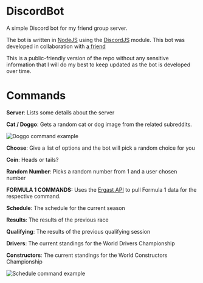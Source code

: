 # DiscordBot

A simple Discord bot for my friend group server.

The bot is written in [NodeJS](https://nodejs.org/en/) using the [DiscordJS](https://discord.js.org/#/) module. This bot was developed in collaboration with [a friend](https://github.com/cdl-rajesh)

This is a public-friendly version of the repo without any sensitive information that I will do my best to keep updated as the bot is developed over time.


# Commands


**Server**:
Lists some details about the server

**Cat / Doggo**:
Gets a random cat or dog image from the related subreddits.

![Doggo command example](https://imgur.com/vo3MvTO "Doggo command example")

**Choose**:
Give a list of options and the bot will pick a random choice for you

**Coin**:
Heads or tails?

**Random Number**:
Picks a random number from 1 and a user chosen number


**FORMULA 1 COMMANDS:**
Uses the [Ergast API](https://ergast.com/mrd/) to pull Formula 1 data for the respective command.


**Schedule**: The schedule for the current season

**Results**: The results of the previous race

**Qualifying**: The results of the previous qualifying session

**Drivers**: The current standings for the World Drivers Championship

**Constructors**: The current standings for the World Constructors Championship

![Schedule command example](https://imgur.com/K5qIEDL.png "Schedulue command example")
